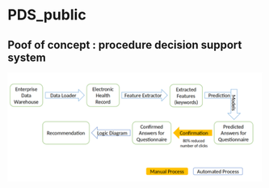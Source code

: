 # PDS_public
## Poof of concept : procedure decision support system

![Architecture Overview](Architecture_Overview.png)
